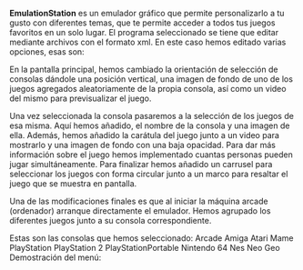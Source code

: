 **EmulationStation** es un emulador gráfico que permite personalizarlo a tu gusto con diferentes temas, que te permite acceder a todos tus juegos favoritos en un solo lugar.
El programa seleccionado se tiene que editar mediante archivos con el formato xml. En este caso hemos editado varias opciones, esas son:

En la pantalla principal, hemos cambiado la orientación de selección de consolas dándole una posición vertical, una imagen de fondo de uno de los juegos agregados aleatoriamente de la propia consola, así como un video del mismo para previsualizar el juego.

Una vez seleccionada la consola pasaremos a la selección de los juegos de esa misma. Aquí hemos añadido, el nombre de la consola y una imagen de ella. Además, hemos añadido la carátula del juego junto a un video para mostrarlo y una imagen de fondo con una baja opacidad. Para dar más información sobre el juego hemos implementado cuantas personas pueden jugar simultáneamente. Para finalizar hemos añadido un carrusel para seleccionar los juegos con forma circular junto a un marco para resaltar el juego que se muestra en pantalla.

Una de las modificaciones finales es que al iniciar la máquina arcade (ordenador) arranque directamente el emulador.
Hemos agrupado los diferentes juegos junto a su consola correspondiente.

Estas son las consolas que hemos seleccionado:
Arcade
Amiga
Atari
Mame
PlayStation
PlayStation 2
PlayStationPortable
Nintendo 64
Nes
Neo Geo
Demostración del menú: